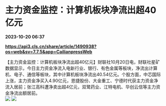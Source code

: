 # 主力资金监控：计算机板块净流出超40亿元

**2023-10-20 06:37**

**https://api3.cls.cn/share/article/1490938?os=web&sv=7.7.5&app=CailianpressWeb**

【主力资金监控：计算机板块净流出超40亿元】财联社10月20日电，财联社星矿数据显示，今日主力资金净流入电新行业、银行、有色金属等板块，净流出计算机、电子、通信等板块，其中计算机板块净流出40.54亿元。个股方面，中芯国际上涨，主力资金净买入4.90亿元，恩捷股份、大金重工、宁德时代获主力资金净流入居前；张江高科遭净卖出超4亿元，双鹭药业、江特电机、华创云信等主力资金净流出额居前。  
![](https://img.cls.cn/images/20231020/1d50h3eVwm.png) ![](https://img.cls.cn/images/20231020/odnbTH1TRY.png)